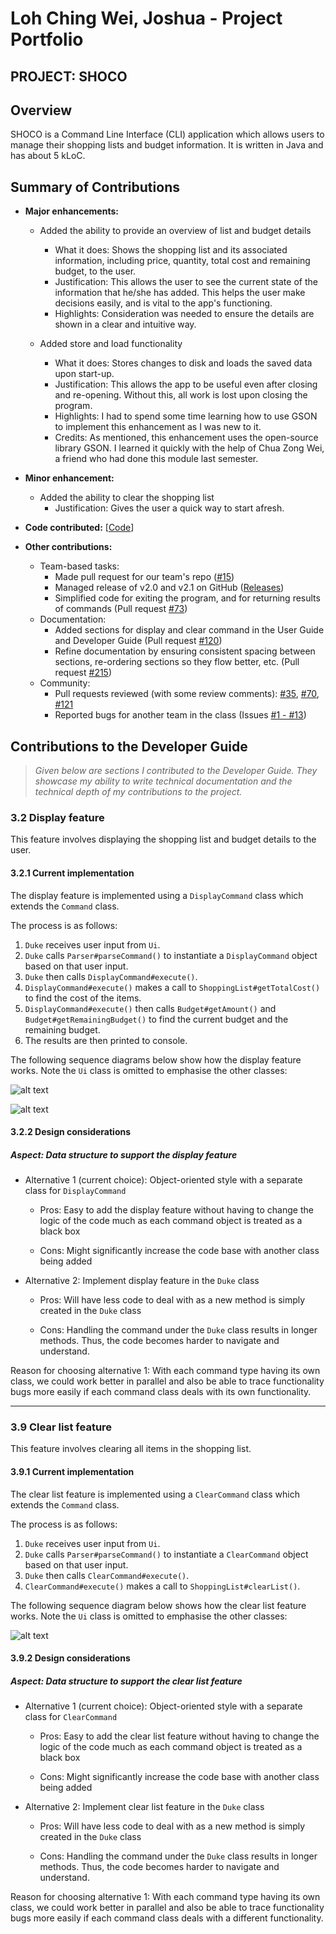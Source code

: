<!-- @@author JLoh579 -->
# Loh Ching Wei, Joshua - Project Portfolio 

## PROJECT: SHOCO

## Overview

SHOCO is a Command Line Interface (CLI) application which allows users to manage their shopping lists and 
budget information. 
It is written in Java and has about 5 kLoC.

## Summary of Contributions

- **Major enhancements:**
    - Added the ability to provide an overview of list and budget details 
        - What it does: Shows the shopping list and its associated information, including price, quantity, total cost 
        and remaining budget, to the user.
        - Justification: This allows the user to see the current state of the information that he/she has added. 
        This helps the user make decisions easily, and is vital to the app's functioning.
        - Highlights: Consideration was needed to ensure the details are shown in a clear and intuitive way.
        
    - Added store and load functionality
        - What it does: Stores changes to disk and loads the saved data upon start-up.
        - Justification: This allows the app to be useful even after closing and re-opening. Without this, all work
        is lost upon closing the program.
        - Highlights: I had to spend some time learning how to use GSON to implement this enhancement as I was new to it. 
        - Credits: As mentioned, this enhancement uses the open-source library GSON.
        I learned it quickly with the help of Chua Zong Wei, a friend who had done this module last semester. 
        
- **Minor enhancement:**
    - Added the ability to clear the shopping list
        - Justification: Gives the user a quick way to start afresh.
        
- **Code contributed:** [[Code](https://nus-cs2113-ay1920s2.github.io/tp-dashboard/#breakdown=true&search=jloh579&sort=groupTitle&sortWithin=title&since=2020-03-01&timeframe=commit&mergegroup=false&groupSelect=groupByRepos)]

- **Other contributions:**
    - Team-based tasks:
        - Made pull request for our team's repo ([#15](https://github.com/nus-cs2113-AY1920S2/tp/pull/15))
        - Managed release of v2.0 and v2.1 on GitHub ([Releases](https://github.com/AY1920S2-CS2113T-T13-1/tp/releases))
        - Simplified code for exiting the program, and for returning results of commands (Pull request [#73](https://github.com/AY1920S2-CS2113T-T13-1/tp/pull/73))
    - Documentation:
        - Added sections for display and clear command in the User Guide and Developer Guide (Pull request [#120](https://github.com/AY1920S2-CS2113T-T13-1/tp/pull/120))
        - Refine documentation by ensuring consistent spacing between sections, re-ordering sections so they flow 
        better, etc. (Pull request [#215](https://github.com/AY1920S2-CS2113T-T13-1/tp/pull/215))
    - Community:
        - Pull requests reviewed (with some review comments): [#35](https://github.com/AY1920S2-CS2113T-T13-1/tp/pull/35), [#70](https://github.com/AY1920S2-CS2113T-T13-1/tp/pull/70),
        [#121](https://github.com/AY1920S2-CS2113T-T13-1/tp/pull/121)
        - Reported bugs for another team in the class (Issues [#1 - #13](https://github.com/JLoh579/ped/issues))

## Contributions to the Developer Guide
> *Given below are sections I contributed to the Developer Guide. They showcase my ability to write technical 
documentation and the technical depth of my contributions to the project.*

### 3.2 Display feature
This feature involves displaying the shopping list and budget details to the user.
#### 3.2.1 Current implementation

The display feature is implemented using a <code>DisplayCommand</code> class which extends the <code>Command</code> 
class. 
 
The process is as follows:
1. <code>Duke</code> receives user input from <code>Ui</code>.
2. <code>Duke</code> calls <code>Parser#parseCommand()</code> to instantiate a <code>DisplayCommand</code> object based
on that user input.
3. <code>Duke</code> then calls <code>DisplayCommand#execute()</code>.
4. <code>DisplayCommand#execute()</code> makes a call to <code>ShoppingList#getTotalCost()</code> to find the cost of
the items.
5. <code>DisplayCommand#execute()</code> then calls  <code>Budget#getAmount()</code> and
<code>Budget#getRemainingBudget()</code>  to find the current budget and the remaining budget. 
6. The results are then printed to console.

The following sequence diagrams below show how the display feature works. Note the <code>Ui</code> class is
omitted to emphasise the other classes:

![alt text](images/Display_v1.png)

![alt text](images/Display_SD_v1.png)

#### 3.2.2 Design considerations
##### Aspect: Data structure to support the display feature

- Alternative 1 (current choice): Object-oriented style with a separate class for <code>DisplayCommand</code>
 
  - Pros: Easy to add the display feature without having to change the logic of the code much as each command object
  is treated as a black box
  
  - Cons: Might significantly increase the code base with another class being added


- Alternative 2: Implement display feature in the <code>Duke</code> class

  - Pros: Will have less code to deal with as a new method is simply created in the <code>Duke</code> class
  
  - Cons: Handling the command under the <code>Duke</code> class results in longer methods. Thus, the code becomes 
  harder to navigate and understand. 
    
Reason for choosing alternative 1: With each command type having its own class, we could work better in parallel and
also be able to trace functionality bugs more easily if each command class deals with its own functionality.

***

### 3.9 Clear list feature
This feature involves clearing all items in the shopping list.
 
#### 3.9.1 Current implementation
The clear list feature is implemented using a <code>ClearCommand</code> class which extends the <code>Command</code> 
class. 
 
The process is as follows:
1. <code>Duke</code> receives user input from <code>Ui</code>.
2. <code>Duke</code> calls <code>Parser#parseCommand()</code> to instantiate a <code>ClearCommand</code> object based on that user input.
3. <code>Duke</code> then calls <code>ClearCommand#execute()</code>.
4. <code>ClearCommand#execute()</code> makes a call to <code>ShoppingList#clearList()</code>.
 
The following sequence diagram below shows how the clear list feature works. Note the <code>Ui</code> class is
omitted to emphasise the other classes:
   
![alt text](images/Clear_v1.png)
   
#### 3.9.2 Design considerations
   
##### Aspect: Data structure to support the clear list feature
   
- Alternative 1 (current choice): Object-oriented style with a separate class for <code>ClearCommand</code>
 
  - Pros: Easy to add the clear list feature without having to change the logic of the code much as each command object
   is treated as a black box
   
  - Cons: Might significantly increase the code base with another class being added
 
 
- Alternative 2: Implement clear list feature in the <code>Duke</code> class
 
   - Pros: Will have less code to deal with as a new method is simply created in the <code>Duke</code> class
   
   - Cons: Handling the command under the <code>Duke</code> class results in longer methods. Thus, the code becomes 
   harder to navigate and understand. 
   
Reason for choosing alternative 1: With each command type having its own class, we could work better in parallel and
also be able to trace functionality bugs more easily if each command class deals with a different functionality.

<!-- @@author -->
